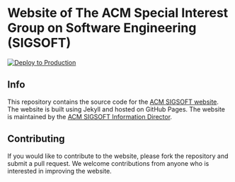 # Website of The ACM Special Interest Group on Software Engineering (SIGSOFT)


[![Deploy to Production](https://github.com/acmsigsoft/acmsigsoft.github.io/actions/workflows/production-deploy.yml/badge.svg)](https://github.com/acmsigsoft/acmsigsoft.github.io/actions/workflows/production-deploy.yml)

## Info
This repository contains the source code for the [ACM SIGSOFT website](https://www2.sigsoft.org). The website is built using Jekyll and hosted on GitHub Pages.
The website is maintained by the [ACM SIGSOFT Information Director](https://www2.sigsoft.org/contact/).

## Contributing
If you would like to contribute to the website, please fork the repository and submit a pull request.
We welcome contributions from anyone who is interested in improving the website.
